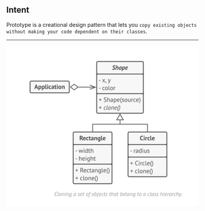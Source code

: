 ## Intent

Prototype is a creational design pattern that lets you `copy existing objects without making your code dependent on their classes`.

***

![Prototype Pattern UML](https://github.com/muarshad01/Java-Design-Patterns/blob/main/Diagrams/prototype/prototype.png)
